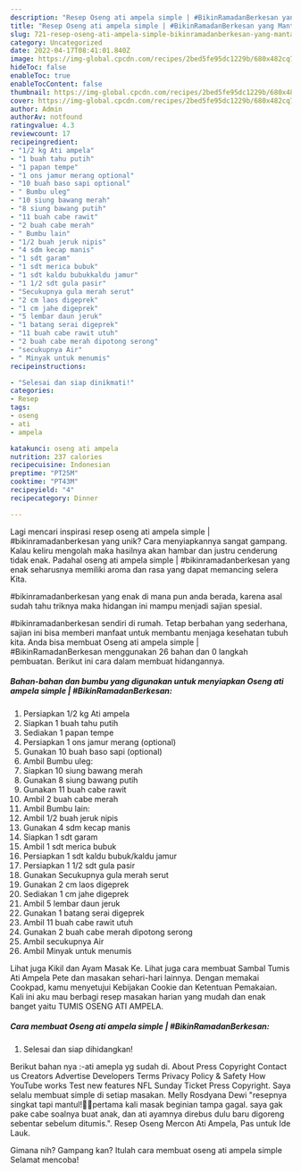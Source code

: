 ```yaml
---
description: "Resep Oseng ati ampela simple | #BikinRamadanBerkesan yang Mantap"
title: "Resep Oseng ati ampela simple | #BikinRamadanBerkesan yang Mantap"
slug: 721-resep-oseng-ati-ampela-simple-bikinramadanberkesan-yang-mantap
category: Uncategorized
date: 2022-04-17T08:41:01.840Z
image: https://img-global.cpcdn.com/recipes/2bed5fe95dc1229b/680x482cq70/oseng-ati-ampela-simple-bikinramadanberkesan-foto-resep-utama.jpg
hideToc: false
enableToc: true
enableTocContent: false
thumbnail: https://img-global.cpcdn.com/recipes/2bed5fe95dc1229b/680x482cq70/oseng-ati-ampela-simple-bikinramadanberkesan-foto-resep-utama.jpg
cover: https://img-global.cpcdn.com/recipes/2bed5fe95dc1229b/680x482cq70/oseng-ati-ampela-simple-bikinramadanberkesan-foto-resep-utama.jpg
author: Admin
authorAv: notfound
ratingvalue: 4.3
reviewcount: 17
recipeingredient:
- "1/2 kg Ati ampela"
- "1 buah tahu putih"
- "1 papan tempe"
- "1 ons jamur merang optional"
- "10 buah baso sapi optional"
- " Bumbu uleg"
- "10 siung bawang merah"
- "8 siung bawang putih"
- "11 buah cabe rawit"
- "2 buah cabe merah"
- " Bumbu lain"
- "1/2 buah jeruk nipis"
- "4 sdm kecap manis"
- "1 sdt garam"
- "1 sdt merica bubuk"
- "1 sdt kaldu bubukkaldu jamur"
- "1 1/2 sdt gula pasir"
- "Secukupnya gula merah serut"
- "2 cm laos digeprek"
- "1 cm jahe digeprek"
- "5 lembar daun jeruk"
- "1 batang serai digeprek"
- "11 buah cabe rawit utuh"
- "2 buah cabe merah dipotong serong"
- "secukupnya Air"
- " Minyak untuk menumis"
recipeinstructions:

- "Selesai dan siap dinikmati!"
categories:
- Resep
tags:
- oseng
- ati
- ampela

katakunci: oseng ati ampela 
nutrition: 237 calories
recipecuisine: Indonesian
preptime: "PT25M"
cooktime: "PT43M"
recipeyield: "4"
recipecategory: Dinner

---
```





Lagi mencari inspirasi resep oseng ati ampela simple | #bikinramadanberkesan yang unik? Cara menyiapkannya sangat gampang. Kalau keliru mengolah maka hasilnya akan hambar dan justru cenderung tidak enak. Padahal oseng ati ampela simple | #bikinramadanberkesan yang enak seharusnya memiliki aroma dan rasa yang dapat memancing selera Kita.




 #bikinramadanberkesan yang enak di mana pun anda berada, karena asal sudah tahu triknya maka hidangan ini mampu menjadi sajian spesial.






 #bikinramadanberkesan sendiri di rumah. Tetap berbahan yang sederhana, sajian ini bisa memberi manfaat untuk membantu menjaga kesehatan tubuh kita. Anda bisa membuat Oseng ati ampela simple | #BikinRamadanBerkesan menggunakan 26 bahan dan 0 langkah pembuatan. Berikut ini cara dalam membuat hidangannya.

<!--inarticleads1-->

##### Bahan-bahan dan bumbu yang digunakan untuk menyiapkan Oseng ati ampela simple | #BikinRamadanBerkesan:

1. Persiapkan 1/2 kg Ati ampela
1. Siapkan 1 buah tahu putih
1. Sediakan 1 papan tempe
1. Persiapkan 1 ons jamur merang (optional)
1. Gunakan 10 buah baso sapi (optional)
1. Ambil  Bumbu uleg:
1. Siapkan 10 siung bawang merah
1. Gunakan 8 siung bawang putih
1. Gunakan 11 buah cabe rawit
1. Ambil 2 buah cabe merah
1. Ambil  Bumbu lain:
1. Ambil 1/2 buah jeruk nipis
1. Gunakan 4 sdm kecap manis
1. Siapkan 1 sdt garam
1. Ambil 1 sdt merica bubuk
1. Persiapkan 1 sdt kaldu bubuk/kaldu jamur
1. Persiapkan 1 1/2 sdt gula pasir
1. Gunakan Secukupnya gula merah serut
1. Gunakan 2 cm laos digeprek
1. Sediakan 1 cm jahe digeprek
1. Ambil 5 lembar daun jeruk
1. Gunakan 1 batang serai digeprek
1. Ambil 11 buah cabe rawit utuh
1. Gunakan 2 buah cabe merah dipotong serong
1. Ambil secukupnya Air
1. Ambil  Minyak untuk menumis


Lihat juga Kikil dan Ayam Masak Ke. Lihat juga cara membuat Sambal Tumis Ati Ampela Pete dan masakan sehari-hari lainnya. Dengan memakai Cookpad, kamu menyetujui Kebijakan Cookie dan Ketentuan Pemakaian. Kali ini aku mau berbagi resep masakan harian yang mudah dan enak banget yaitu TUMIS OSENG ATI AMPELA. 

<!--inarticleads2-->

##### Cara membuat Oseng ati ampela simple | #BikinRamadanBerkesan:


1. Selesai dan siap dihidangkan!

Berikut bahan nya :-ati amepla yg sudah di. About Press Copyright Contact us Creators Advertise Developers Terms Privacy Policy &amp; Safety How YouTube works Test new features NFL Sunday Ticket Press Copyright. Saya selalu membuat simple di setiap masakan. Melly Rosdyana Dewi &#34;resepnya singkat tapi mantul!👌🏻pertama kali masak beginian tampa gagal. saya gak pake cabe soalnya buat anak, dan ati ayamnya direbus dulu baru digoreng sebentar sebelum ditumis.&#34;. Resep Oseng Mercon Ati Ampela, Pas untuk Ide Lauk. 

Gimana nih? Gampang kan? Itulah cara membuat oseng ati ampela simple  Selamat mencoba!
